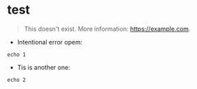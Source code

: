 # test

> This doesn't exist.
> More information: <https://example.com>.

- Intentional error opem:

`echo 1`

- Tis is another one:

`echo 2`
